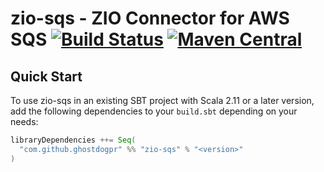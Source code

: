 # zio-sqs - ZIO Connector for AWS SQS [![Build Status](https://travis-ci.com/ghostdogpr/zio-sqs.svg?branch=master)](https://travis-ci.com/ghostdogpr/zio-sqs) [![Maven Central](https://maven-badges.herokuapp.com/maven-central/com.github.ghostdogpr/zio-sqs_2.12/badge.svg)](https://maven-badges.herokuapp.com/maven-central/com.github.ghostdogpr/zio-sqs_2.12)

<!-- ## [Head on over to the microsite](https://ghostdogpr.github.io/zio-sqs) -->

## Quick Start

To use zio-sqs in an existing SBT project with Scala 2.11 or a later version, add the following dependencies to your
`build.sbt` depending on your needs:

```scala
libraryDependencies ++= Seq(
  "com.github.ghostdogpr" %% "zio-sqs" % "<version>"
)
```

